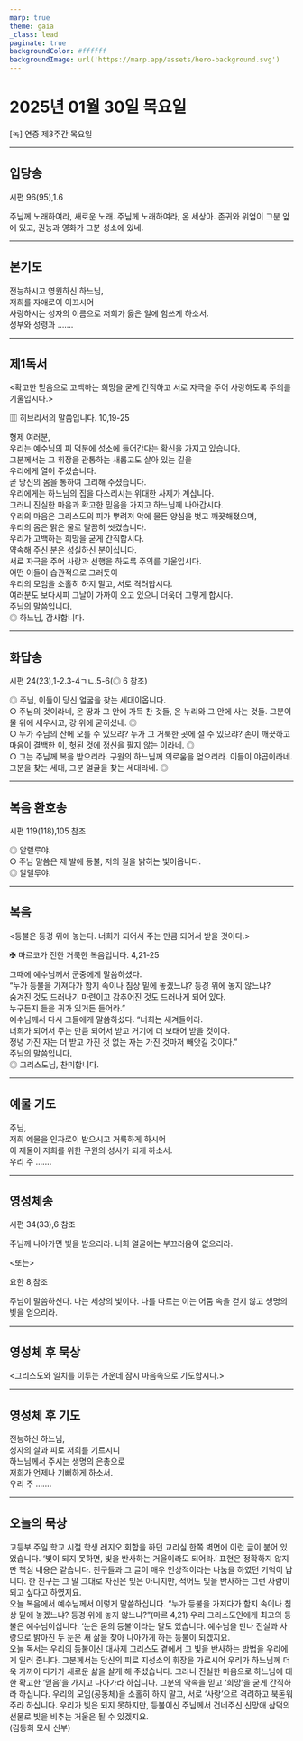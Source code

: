 ```yaml
---
marp: true
theme: gaia
_class: lead
paginate: true
backgroundColor: #ffffff
backgroundImage: url('https://marp.app/assets/hero-background.svg')
---
```


# 2025년 01월 30일 목요일

[녹] 연중 제3주간 목요일  




---

## 입당송

시편 96(95),1.6

주님께 노래하여라, 새로운 노래. 주님께 노래하여라, 온 세상아. 존귀와 위엄이 그분 앞에 있고, 권능과 영화가 그분 성소에 있네.  
  


---

## 본기도

전능하시고 영원하신 하느님,  
저희를 자애로이 이끄시어  
사랑하시는 성자의 이름으로 저희가 옳은 일에 힘쓰게 하소서.  
성부와 성령과 …….  
  


---

## 제1독서

<확고한 믿음으로 고백하는 희망을 굳게 간직하고 서로 자극을 주어 사랑하도록 주의를 기울입시다.>

▥ 히브리서의 말씀입니다. 10,19-25

형제 여러분,  
우리는 예수님의 피 덕분에 성소에 들어간다는 확신을 가지고 있습니다.  
그분께서는 그 휘장을 관통하는 새롭고도 살아 있는 길을  
우리에게 열어 주셨습니다.  
곧 당신의 몸을 통하여 그리해 주셨습니다.  
우리에게는 하느님의 집을 다스리시는 위대한 사제가 계십니다.  
그러니 진실한 마음과 확고한 믿음을 가지고 하느님께 나아갑시다.  
우리의 마음은 그리스도의 피가 뿌려져 악에 물든 양심을 벗고 깨끗해졌으며,  
우리의 몸은 맑은 물로 말끔히 씻겼습니다.  
우리가 고백하는 희망을 굳게 간직합시다.  
약속해 주신 분은 성실하신 분이십니다.  
서로 자극을 주어 사랑과 선행을 하도록 주의를 기울입시다.  
어떤 이들이 습관적으로 그러듯이  
우리의 모임을 소홀히 하지 말고, 서로 격려합시다.  
여러분도 보다시피 그날이 가까이 오고 있으니 더욱더 그렇게 합시다.  
주님의 말씀입니다.  
◎ 하느님, 감사합니다.  
  


---

## 화답송

시편 24(23),1-2.3-4ㄱㄴ.5-6(◎ 6 참조)

◎ 주님, 이들이 당신 얼굴을 찾는 세대이옵니다.  
○ 주님의 것이라네, 온 땅과 그 안에 가득 찬 것들, 온 누리와 그 안에 사는 것들. 그분이 물 위에 세우시고, 강 위에 굳히셨네. ◎  
○ 누가 주님의 산에 오를 수 있으랴? 누가 그 거룩한 곳에 설 수 있으랴? 손이 깨끗하고 마음이 결백한 이, 헛된 것에 정신을 팔지 않는 이라네. ◎  
○ 그는 주님께 복을 받으리라. 구원의 하느님께 의로움을 얻으리라. 이들이 야곱이라네. 그분을 찾는 세대, 그분 얼굴을 찾는 세대라네. ◎  
  


---

## 복음 환호송

시편 119(118),105 참조

◎ 알렐루야.  
○ 주님 말씀은 제 발에 등불, 저의 길을 밝히는 빛이옵니다.  
◎ 알렐루야.  
  


---

## 복음

<등불은 등경 위에 놓는다. 너희가 되어서 주는 만큼 되어서 받을 것이다.>

✠ 마르코가 전한 거룩한 복음입니다. 4,21-25

그때에 예수님께서 군중에게 말씀하셨다.  
“누가 등불을 가져다가 함지 속이나 침상 밑에 놓겠느냐? 등경 위에 놓지 않느냐?  
숨겨진 것도 드러나기 마련이고 감추어진 것도 드러나게 되어 있다.  
누구든지 들을 귀가 있거든 들어라.”  
예수님께서 다시 그들에게 말씀하셨다. “너희는 새겨들어라.  
너희가 되어서 주는 만큼 되어서 받고 거기에 더 보태어 받을 것이다.  
정녕 가진 자는 더 받고 가진 것 없는 자는 가진 것마저 빼앗길 것이다.”  
주님의 말씀입니다.  
◎ 그리스도님, 찬미합니다.  
  


---

## 예물 기도

주님,  
저희 예물을 인자로이 받으시고 거룩하게 하시어  
이 제물이 저희를 위한 구원의 성사가 되게 하소서.  
우리 주 …….  
  


---

## 영성체송

시편 34(33),6 참조

주님께 나아가면 빛을 받으리라. 너희 얼굴에는 부끄러움이 없으리라.  
  
<또는>  
  
요한 8,참조  
  
주님이 말씀하신다. 나는 세상의 빛이다. 나를 따르는 이는 어둠 속을 걷지 않고 생명의 빛을 얻으리라.  


---

## 영성체 후 묵상

<그리스도와 일치를 이루는 가운데 잠시 마음속으로 기도합시다.>  


---

## 영성체 후 기도

전능하신 하느님,  
성자의 살과 피로 저희를 기르시니  
하느님께서 주시는 생명의 은총으로  
저희가 언제나 기뻐하게 하소서.  
우리 주 …….  
  


---

## 오늘의 묵상

고등부 주일 학교 시절 학생 레지오 회합을 하던 교리실 한쪽 벽면에 이런 글이 붙어 있었습니다. ‘빛이 되지 못하면, 빛을 반사하는 거울이라도 되어라.’ 표현은 정확하지 않지만 핵심 내용은 같습니다. 친구들과 그 글이 매우 인상적이라는 나눔을 하였던 기억이 납니다. 한 친구는 그 말 그대로 자신은 빛은 아니지만, 적어도 빛을 반사하는 그런 사람이 되고 싶다고 하였지요.  
오늘 복음에서 예수님께서 이렇게 말씀하십니다. “누가 등불을 가져다가 함지 속이나 침상 밑에 놓겠느냐? 등경 위에 놓지 않느냐?”(마르 4,21) 우리 그리스도인에게 최고의 등불은 예수님이십니다. ‘눈은 몸의 등불’이라는 말도 있습니다. 예수님을 만나 진실과 사랑으로 밝아진 두 눈은 새 삶을 찾아 나아가게 하는 등불이 되겠지요.  
오늘 독서는 우리의 등불이신 대사제 그리스도 곁에서 그 빛을 반사하는 방법을 우리에게 일러 줍니다. 그분께서는 당신의 피로 지성소의 휘장을 가르시어 우리가 하느님께 더욱 가까이 다가가 새로운 삶을 살게 해 주셨습니다. 그러니 진실한 마음으로 하느님에 대한 확고한 ‘믿음’을 가지고 나아가라 하십니다. 그분의 약속을 믿고 ‘희망’을 굳게 간직하라 하십니다. 우리의 모임(공동체)을 소홀히 하지 말고, 서로 ‘사랑’으로 격려하고 북돋워 주라 하십니다. 우리가 빛은 되지 못하지만, 등불이신 주님께서 건네주신 신망애 삼덕의 선물로 빛을 비추는 거울은 될 수 있겠지요.  
(김동희 모세 신부)